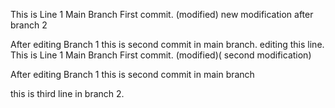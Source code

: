 This is Line 1 Main Branch First commit. (modified) new modification after branch 2
 
After editing Branch 1 this is second commit in main branch. editing this line.
This is Line 1 Main Branch First commit. (modified)( second modification)
 
After editing Branch 1 this is second commit in main branch

this is third line in branch 2. 
